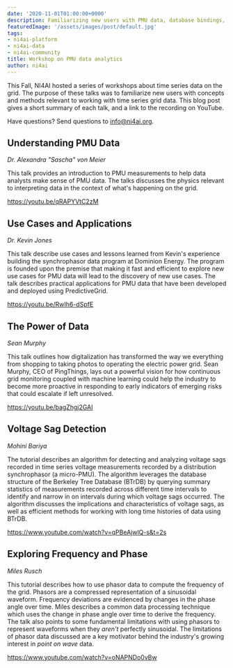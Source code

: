 ```yaml
---
date: '2020-11-01T01:00:00+0000'
description: Familiarizing new users with PMU data, database bindings, and analytical use cases
featuredImage: '/assets/images/post/default.jpg'
tags:
- ni4ai-platform
- ni4ai-data
- ni4ai-community
title: Workshop on PMU data analytics
author: ni4ai
---
```


This Fall, NI4AI hosted a series of workshops about time series data on the grid.
The purpose of these talks was to familiarize new users with concepts and methods relevant to working with time series grid data.
This blog post gives a short summary of each talk, and a link to the recording on YouTube.

Have questions? Send questions to info@ni4ai.org.

## Understanding PMU Data
*Dr. Alexandra "Sascha" von Meier*

This talk provides an introduction to PMU measurements to help data analysts make sense of PMU data. The talks discusses the physics relevant to interpreting data in the context of what's happening on the grid.

https://youtu.be/qRAPYVtC2zM

## Use Cases and Applications
*Dr. Kevin Jones*

This talk describe use cases and lessons learned from Kevin's experience building the synchrophasor data program at Dominion Energy. 
The program is founded upon the premise that making it fast and efficient to explore new use cases for PMU data will lead to the discovery of new use cases. 
The talk describes practical applications for PMU data that have been developed and deployed using PredictiveGrid. 

https://youtu.be/RwIh6-dSpfE

## The Power of Data
*Sean Murphy*

This talk outlines how digitalization has transformed the way we everything from shopping to taking photos to operating the electric power grid. Sean Murphy, CEO of PingThings, lays out a powerful vision for how continuous grid monitoring coupled with machine learning could help the industry to become more proactive in responding to early indicators of emerging risks that could escalate if left unresolved.

https://youtu.be/bagZhgj2GAI

## Voltage Sag Detection
*Mohini Bariya*

The tutorial describes an algorithm for detecting and analyzing voltage sags recorded in time series voltage measurements recorded by a distribution synchrophasor (a micro-PMU). The algorithm leverages the database structure of the Berkeley Tree Database (BTrDB) by querying summary statistics of measurements recorded across different time intervals to identify and narrow in on intervals during which voltage sags occurred. The algorithm discusses the implications and characteristics of voltage sags, as well as efficient methods for working with long time histories of data using BTrDB.

https://www.youtube.com/watch?v=qPBeAjwlQ-s&t=2s

## Exploring Frequency and Phase
*Miles Rusch*

This tutorial describes how to use phasor data to compute the frequency of the grid. Phasors are a compressed representation of a sinusoidal waveform. Frequency deviations are evidenced by changes in the phase angle over time. Miles describes a common data processing technique which uses the change in phase angle over time to derive the frequency. The talk also points to some fundamental limitations with using phasors to represent waveforms when they *aren't* perfectly sinusoidal. The limitations of phasor data discussed are a key motivator behind the industry's growing interest in *point on wave* data.

https://www.youtube.com/watch?v=oNAPNDo0vBw

